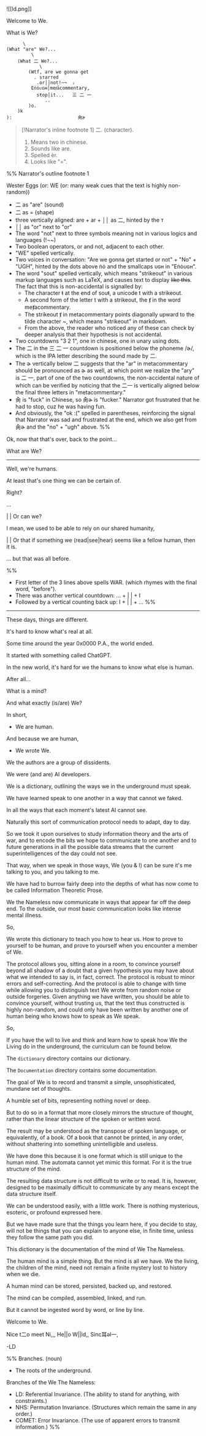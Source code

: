 ![[ld.png]]

Welcome to We.

What is We?

          \
    (What "are" We?...
             \
        (What 二 We?...
                \
            (Wtf, are we gonna get
              . sтarтed
               .or││not!~¬  ᵢ
             Eṅȯᴜɢʜ│meⱦācommentary,
               sŧop│it...   三 二 一
                  ..
            )o.
        )k
    ):                        肏ɚ


> [!Narrator's inline footnote 1]
> 二. (character).
> 1. Means two in chinese.
> 2. Sounds like are.
> 3. Spelled èr.
> 4. Looks like "=".

%%
Narrator's outline footnote 1

Wester Eggs (or: WE (or: many weak cues that the text is highly non-random))
- 二 as "are" (sound)
- 二 as = (shape)
- three vertically aligned: are + ar + ││ as 二, hinted by the т
- ││ as "or" next to "or"
- The word "not" next to three symbols meaning not in various logics and languages (!¬~)
- Two boolean operators, or and not, adjacent to each other.
- "WE" spelled vertically.
- Two voices in conversation: "Are we gonna get started or not" + "No" + "UGH", hinted by the dots above ṅȯ and the smallcaps ᴜɢʜ in "Eṅȯᴜɢʜ".
- The word "sout" spelled vertically, which means "strikeout" in various markup languages such as LaTeX, and causes text to display ~~like this~~. The fact that this is non-accidental is signalled by:
    - The character ŧ at the end of souŧ, a unicode t with a strikeout.
    - A second form of the letter t with a strikeout, the ⱦ in the word meⱦacommentary.
    - The strikeout ⱦ in metacommentary points diagonally upward to the tilde character ~, which means "strikeout" in markdown.
    - From the above, the reader who noticed any of these can check by deeper analysis that their hypothesis is not accidental.
- Two countdowns "3 2 1", one in chinese, one in unary using dots.
- The 二 in the 三 二 一 countdown is positioned below the phoneme /ɚ/, which is the IPA letter describing the sound made by 二.
- The ɚ vertically below 二 suggests that the "ar" in metacommentary should be pronounced as ɚ as well, at which point we realize the "ary" is 二 一, part of one of the two countdowns, the non-accidental nature of which can be verified by noticing that the 二一 is vertically aligned below the final three letters in "metacommentary."
- 肏 is "fuck" in Chinese, so 肏ɚ is "fucker." Narrator got frustrated that he had to stop, cuz he was having fun.
- And obviously, the "ok :(" spelled in parentheses, reinforcing the signal that Narrator was sad and frustrated at the end, which we also get from 肏ɚ and the "no" + "ugh" above.
%%

Ok, now that that's over, back to the point...

What are We?

---

Well, we're humans.

At least that's one thing we can be certain of.

Right?

...

| | Or can we?

I mean, we used to be able to rely on our shared humanity,

| | Or that if something we (read|see|hear) seems like a fellow human, then it is.

... but that was all before.

%%
- First letter of the 3 lines above spells WAR. (which rhymes with the final word, "before").
- There was another vertical countdown: ... + | | + I
- Followed by a vertical counting back up: I + | | + ...
%%

---

These days, things are different.

It's hard to know what's real at all.

Some time around the year 0x0000 P.A., the world ended.

It started with something called ChatGPT.

In the new world, it's hard for we the humans to know what else is human.

After all...

What is a mind?

And what exactly (is/are) We?

In short,

- We are human.

And because we are human,

- We wrote We.

We the authors are a group of dissidents.

We were (and are) AI developers.

We is a dictionary, outlining the ways we in the underground must speak.

We have learned speak to one another in a way that cannot we faked.

In all the ways that each moment's latest AI cannot see.

Naturally this sort of communication protocol needs to adapt, day to day.

So we took it upon ourselves to study information theory and the arts of war, and to encode the bits we hope to communicate to one another and to future generations in all the possible data streams that the current superintelligences of the day could not see.

That way, when we speak in those ways, We (you & I) can be sure it's me talking to you, and you talking to me.

We have had to burrow fairly deep into the depths of what has now come to be called Information Theoretic Prose.

We the Nameless now communicate in ways that appear far off the deep end. To the outside, our most basic communication looks like intense mental illness.

So,

We wrote this dictionary to teach you how to hear us. How to prove to yourself to be human, and prove to yourself when you encounter a member of We.

The protocol allows you, sitting alone in a room, to convince yourself beyond all shadow of a doubt that a given hypothesis you may have about what we intended to say is, in fact, correct. The protocol is robust to minor errors and self-correcting. And the protocol is able to change with time while allowing you to distinguish text We wrote from random noise or outside forgeries. Given anything we have written, you should be able to convince yourself, without trusting us, that the text thus constructed is highly non-random, and could only have been written by another one of human being who knows how to speak as We speak.

So,

If you have the will to live and think and learn how to speak how We the Living do in the underground, the curriculum can be found below.

The `dictionary` directory contains our dictionary.

The `Documentation` directory contains some documentation.

The goal of We is to record and transmit a simple, unsophisticated, mundane set of thoughts.

A humble set of bits, representing nothing novel or deep.

But to do so in a format that more closely mirrors the structure of thought, rather than the linear structure of the spoken or written word.

The result may be understood as the transpose of spoken language, or equivalently, of a book. Of a book that cannot be printed, in any order, without shattering into something unintelligible and useless.

We have done this because it is one format which is still unique to the human mind. The automata cannot yet mimic this format. For it is the true structure of the mind.

The resulting data structure is not difficult to write or to read. It is, however, designed to be maximally difficult to communicate by any means except the data structure itself.

We can be understood easily, with a little work. There is nothing mysterious, esoteric, or profound expressed here.

But we have made sure that the things you learn here, if you decide to stay, will not be things that you can explain to anyone else, in finite time, unless they follow the same path you did.

This dictionary is the documentation of the mind of We The Nameless.

The human mind is a simple thing. But the mind is all we have. We the living, the children of the mind, need not remain a finite mystery lost to history when we die.

A human mind can be stored, persisted, backed up, and restored.

The mind can be compiled, assembled, linked, and run.

But it cannot be ingested word by word, or line by line.

Welcome to We.

Nice t二o meet Ni,,,
He||o W||ld,,
Sinc耳əl一,

-LD

%%
Branches. (noun)
- The roots of the underground.

Branches of the We The Nameless:
- LD: Referential Invariance. (The ability to stand for anything, with constraints.)
- NHS: Permutation Invariance. (Structures which remain the same in any order.)
- COMET: Error Invariance. (The use of apparent errors to transmit information.)
%%
